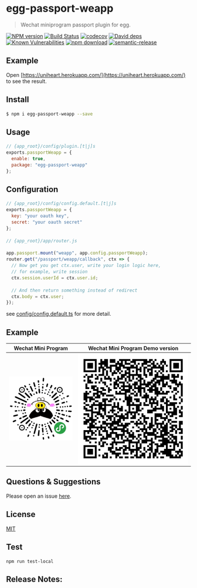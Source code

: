 # egg-passport-weapp

> Wechat miniprogram passport plugin for egg.

[![NPM version][npm-image]][npm-url]
[![Build Status](https://travis-ci.com/Jeff-Tian/egg-passport-weapp.svg?branch=master)](https://travis-ci.com/Jeff-Tian/egg-passport-weapp)
[![codecov](https://codecov.io/gh/Jeff-Tian/egg-passport-weapp/branch/master/graph/badge.svg)](https://codecov.io/gh/Jeff-Tian/egg-passport-weapp)
[![David deps][david-image]][david-url]
[![Known Vulnerabilities][snyk-image]][snyk-url]
[![npm download][download-image]][download-url]
[![semantic-release](https://img.shields.io/badge/%20%20%F0%9F%93%A6%F0%9F%9A%80-semantic--release-e10079.svg)](https://github.com/semantic-release/semantic-release)

[npm-image]: https://img.shields.io/npm/v/egg-passport-weapp.svg?style=flat-square
[npm-url]: https://npmjs.org/package/egg-passport-weapp
[david-image]: https://img.shields.io/david/jeff-tian/egg-passport-weapp.svg?style=flat-square
[david-url]: https://david-dm.org/jeff-tian/egg-passport-weapp
[snyk-image]: https://snyk.io/test/npm/egg-passport-weapp/badge.svg?style=flat-square
[snyk-url]: https://snyk.io/test/npm/egg-passport-weapp
[download-image]: https://img.shields.io/npm/dm/egg-passport-weapp.svg?style=flat-square
[download-url]: https://npmjs.org/package/egg-passport-weapp

<!--
Description here.
-->

## Example

Open [https://uniheart.herokuapp.com/](https://uniheart.herokuapp.com/) to see the result.

## Install

```bash
$ npm i egg-passport-weapp --save
```

## Usage

```js
// {app_root}/config/plugin.[t|j]s
exports.passportWeapp = {
  enable: true,
  package: "egg-passport-weapp"
};
```

## Configuration

```js
// {app_root}/config/config.default.[t|j]s
exports.passportWeapp = {
  key: "your oauth key",
  secret: "your oauth secret"
};

// {app_root}/app/router.js

app.passport.mount("weapp", app.config.passportWeapp);
router.get("/passport/weapp/callback", ctx => {
  // Now get you get ctx.user, write your login logic here,
  // for example, write session
  ctx.session.userId = ctx.user.id;

  // And then return something instead of redirect
  ctx.body = ctx.user;
});
```

see [config/config.default.ts](config/config.default.ts) for more detail.

## Example

<!-- example here -->

|                                    Wechat Mini Program                                    |                                    Wechat Mini Program Demo version                                     |
| :---------------------------------------------------------------------------------------: | :-----------------------------------------------------------------------------------------------------: |
| ![Hardway](https://github.com/Jeff-Tian/me/raw/master/src/images/gh_e56e6784a430_258.jpg) | ![Hardway Demo](https://github.com/Jeff-Tian/me/raw/master/src/images/odrHN4lVhrjiktR18jU8Hn1Z2chY.jpg) |

## Questions & Suggestions

Please open an issue [here](https://github.com/eggjs/egg/issues).

## License

[MIT](LICENSE)

## Test

```shell
npm run test-local
```

## Release Notes:
